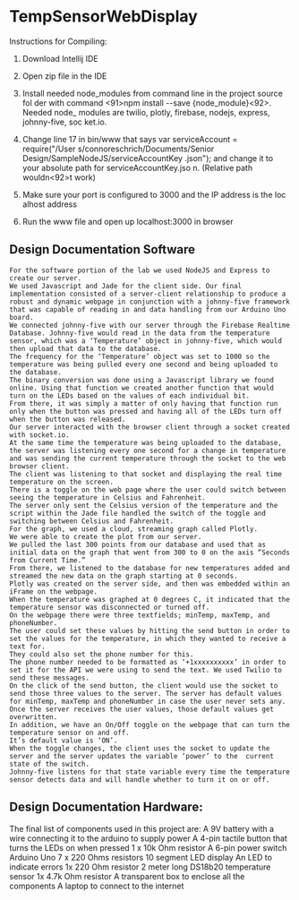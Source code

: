 # TempSensorWebDisplay

 Instructions for Compiling:
  
  
  1. Download Intellij IDE
  
  2. Open zip file in the IDE
  
  3.  Install needed node_modules from command line in the project source fol    der with command <91>npm install --save  {node_module}<92>. Needed node_    modules are twilio, plotly, firebase, nodejs, express, johnny-five, soc    ket.io.
  
  4. Change line 17 in bin/www that says var serviceAccount = require("/User    s/connoreschrich/Documents/Senior Design/SampleNodeJS/serviceAccountKey    .json");  and change it to your absolute path for serviceAccountKey.jso    n. (Relative path wouldn<92>t work)
  
  5. Make sure your port is configured to 3000 and the IP address is the loc    alhost address
  6. Run the www file and open up localhost:3000 in browser


## Design Documentation Software
	For the software portion of the lab we used NodeJS and Express to create our server. 
	We used Javascript and Jade for the client side. Our final implementation consisted of a server-client relationship to produce a robust and dynamic webpage in conjunction with a johnny-five framework that was capable of reading in and data handling from our Arduino Uno board. 
	We connected johnny-five with our server through the Firebase Realtime Database. Johnny-five would read in the data from the temperature sensor, which was a ‘Temperature’ object in johnny-five, which would then upload that data to the database.
	The frequency for the ‘Temperature’ object was set to 1000 so the temperature was being pulled every one second and being uploaded to the database. 
	The binary conversion was done using a Javascript library we found online. Using that function we created another function that would turn on the LEDs based on the values of each individual bit. 
	From there, it was simply a matter of only having that function run only when the button was pressed and having all of the LEDs turn off when the button was released. 
	Our server interacted with the browser client through a socket created with socket.io.
	At the same time the temperature was being uploaded to the database, the server was listening every one second for a change in temperature and was sending the current temperature through the socket to the web browser client.
	The client was listening to that socket and displaying the real time temperature on the screen.
	There is a toggle on the web page where the user could switch between seeing the temperature in Celsius and Fahrenheit.
	The server only sent the Celsius version of the temperature and the script within the Jade file handled the switch of the toggle and switching between Celsius and Fahrenheit. 
	For the graph, we used a cloud, streaming graph called Plotly. 
	We were able to create the plot from our server.
	We pulled the last 300 points from our database and used that as initial data on the graph that went from 300 to 0 on the axis “Seconds from Current Time.”
	From there, we listened to the database for new temperatures added and streamed the new data on the graph starting at 0 seconds.
	Plotly was created on the server side, and then was embedded within an iFrame on the webpage.
	When the temperature was graphed at 0 degrees C, it indicated that the temperature sensor was disconnected or turned off. 
	On the webpage there were three textfields; minTemp, maxTemp, and phoneNumber. 
	The user could set these values by hitting the send button in order to set the values for the temperature, in which they wanted to receive a text for.
	They could also set the phone number for this.
	The phone number needed to be formatted as ‘+1xxxxxxxxxx’ in order to set it for the API we were using to send the text. We used Twilio to send these messages.
	On the click of the send button, the client would use the socket to send those three values to the server. The server has default values for minTemp, maxTemp and phoneNumber in case the user never sets any. Once the server receives the user values, those default values get overwritten. 
	In addition, we have an On/Off toggle on the webpage that can turn the temperature sensor on and off. 
	It’s default value is ‘ON’.
	When the toggle changes, the client uses the socket to update the server and the server updates the variable ‘power’ to the  current state of the switch.
	Johnny-five listens for that state variable every time the temperature sensor detects data and will handle whether to turn it on or off. 


## Design Documentation Hardware:

The final list of components used in this project are:
A 9V battery with a wire connecting it to the arduino to supply power
A 4-pin tactile button that turns the LEDs on when pressed
1 x 10k Ohm resistor
A 6-pin power switch
Arduino Uno
7 x 220 Ohms resistors
10 segment LED display
An LED to indicate errors
1x 220 Ohm resistor
2 meter long DS18b20 temperature sensor
1x 4.7k Ohm resistor
A transparent box to enclose all the components 
A laptop to connect to the internet 


